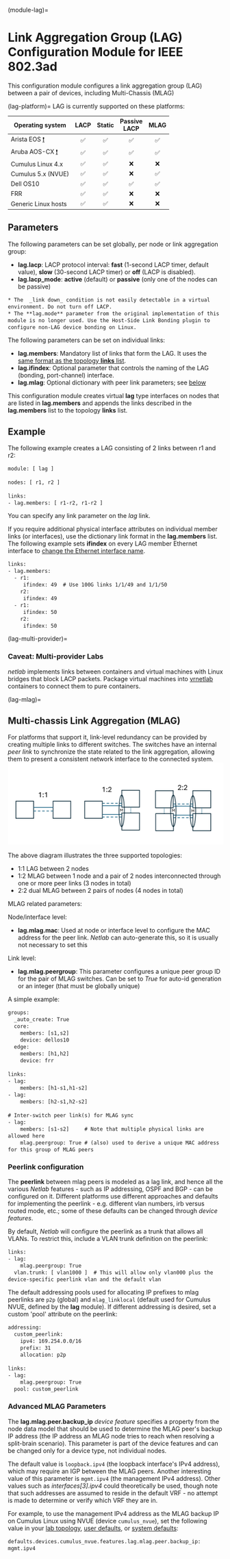 (module-lag)=
# Link Aggregation Group (LAG) Configuration Module for IEEE 802.3ad

This configuration module configures a link aggregation group (LAG) between a pair of devices, including Multi-Chassis (MLAG)

(lag-platform)=
LAG is currently supported on these platforms:

| Operating system      | LACP | Static | Passive<br>LACP | MLAG
| --------------------- |:--:|:--:|:--:|:---:|
| Arista EOS [❗](caveats-eos) | ✅ | ✅ | ✅ | ✅ |
| Aruba AOS-CX [❗](caveats-aruba) | ✅ | ✅ | ✅ | ✅ |
| Cumulus Linux 4.x     | ✅ | ✅ | ❌  | ❌ |
| Cumulus 5.x (NVUE)    | ✅ | ✅ | ❌  | ✅ |
| Dell OS10             | ✅ | ✅ | ✅  | ✅ |
| FRR                   | ✅ | ✅ | ❌  | ❌ |
| Generic Linux hosts   | ✅ | ✅ | ❌  | ❌ |

## Parameters

The following parameters can be set globally, per node or link aggregation group:

* **lag.lacp**: LACP protocol interval: **fast** (1-second LACP timer, default value), **slow** (30-second LACP timer) or **off** (LACP is disabled).
* **lag.lacp_mode**: **active** (default) or **passive** (only one of the nodes can be passive)

```{tip}
* The  _link down_ condition is not easily detectable in a virtual environment. Do not turn off LACP.
* The **lag.mode** parameter from the original implementation of this module is no longer used. Use the Host-Side Link Bonding plugin to configure non-LAG device bonding on Linux.
```

The following parameters can be set on individual links:

* **lag.members**: Mandatory list of links that form the LAG. It uses the [same format as the topology **links** list](link-formats).
* **lag.ifindex**: Optional parameter that controls the naming of the LAG (bonding, port-channel) interface.
* **lag.mlag**: Optional dictionary with peer link parameters; see [below](lag-mlag)

This configuration module creates virtual **lag** type interfaces on nodes that are listed in **lag.members** and appends the links described in the **lag.members** list to the topology **links** list.

## Example

The following example creates a LAG consisting of 2 links between r1 and r2:

```
module: [ lag ]

nodes: [ r1, r2 ]

links:
- lag.members: [ r1-r2, r1-r2 ]
```

You can specify any link parameter on the *lag* link.

If you require additional physical interface attributes on individual member links (or interfaces), use the dictionary link format in the **lag.members** list. The following example sets **ifindex** on every LAG member Ethernet interface to [change the Ethernet interface name](links-ifname).

```
links:
- lag.members:
  - r1:
     ifindex: 49  # Use 100G links 1/1/49 and 1/1/50
    r2:
     ifindex: 49
  - r1:
     ifindex: 50
    r2:
     ifindex: 50
```

(lag-multi-provider)=
### Caveat: Multi-provider Labs

_netlab_ implements links between containers and virtual machines with Linux bridges that block LACP packets. Package virtual machines into [vrnetlab](clab-vrnetlab) containers to connect them to pure containers.

(lag-mlag)=
## Multi-chassis Link Aggregation (MLAG)

For platforms that support it, link-level redundancy can be provided by creating multiple links to different switches. The switches have an internal *peer link* to synchronize the state related to the link aggregation, allowing them to present a consistent network interface to the connected system.
![image](lag-topologies.png)

The above diagram illustrates the three supported topologies:
* 1:1 LAG between 2 nodes
* 1:2 MLAG between 1 node and a pair of 2 nodes interconnected through one or more peer links (3 nodes in total)
* 2:2 dual MLAG between 2 pairs of nodes (4 nodes in total)

MLAG related parameters:

Node/interface level:
* **lag.mlag.mac**: Used at node or interface level to configure the MAC address for the peer link. *Netlab* can auto-generate this, so it is usually not necessary to set this

Link level:
* **lag.mlag.peergroup**: This parameter configures a unique peer group ID for the pair of MLAG switches. Can be set to *True* for auto-id generation or an integer (that must be globally unique)

A simple example:
```
groups:
  _auto_create: True
  core:
    members: [s1,s2]
    device: dellos10
  edge:
    members: [h1,h2]
    device: frr

links:
- lag:
    members: [h1-s1,h1-s2]
- lag:
    members: [h2-s1,h2-s2]

# Inter-switch peer link(s) for MLAG sync
- lag:
    members: [s1-s2]     # Note that multiple physical links are allowed here
    mlag.peergroup: True # (also) used to derive a unique MAC address for this group of MLAG peers
```

### Peerlink configuration

The **peerlink** between mlag peers is modeled as a lag link, and hence all the various *Netlab* features - such as IP addressing, OSPF and BGP - can be configured on it. Different platforms use different approaches and defaults for implementing the peerlink - e.g. different vlan numbers, irb versus routed mode, etc.; some of these defaults can be changed through _device features_.

By default, *Netlab* will configure the peerlink as a trunk that allows all VLANs. To restrict this, include a VLAN trunk definition on the peerlink:
```
links:
- lag:
    mlag.peergroup: True
  vlan.trunk: [ vlan1000 ]  # This will allow only vlan000 plus the device-specific peerlink vlan and the default vlan
```

The default addressing pools used for allocating IP prefixes to mlag peerlinks are `p2p` (global) and `mlag_linklocal` (default used for Cumulus NVUE, defined by the **lag** module). If different addressing is desired, set a custom 'pool' attribute on the peerlink:
```
addressing:
  custom_peerlink:
    ipv4: 169.254.0.0/16
    prefix: 31
    allocation: p2p

links:
- lag:
    mlag.peergroup: True
  pool: custom_peerlink
```

### Advanced MLAG Parameters

The **lag.mlag.peer.backup_ip** _device feature_ specifies a property from the node data model that should be used to determine the MLAG peer's backup IP address (the IP address an MLAG node tries to reach when resolving a split-brain scenario). This parameter is part of the device features and can be changed only for a device type, not individual nodes.

The default value is `loopback.ipv4` (the loopback interface's IPv4 address), which may require an IGP between the MLAG peers. Another interesting value of this parameter is `mgmt.ipv4` (the management IPv4 address). Other values such as *interfaces[3].ipv4* could theoretically be used, though note that such addresses are assumed to reside in the default VRF - no attempt is made to determine or verify which VRF they are in.

For example, to use the management IPv4 address as the MLAG backup IP on Cumulus Linux using NVUE (device `cumulus_nvue`), set the following value in your [lab topology](defaults-topology), [user defaults](defaults-user-file), or [system defaults](defaults-locations):

```
defaults.devices.cumulus_nvue.features.lag.mlag.peer.backup_ip: mgmt.ipv4
```
